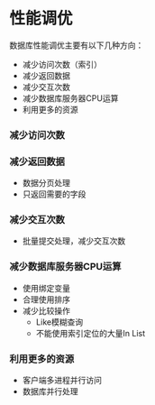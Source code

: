 # 性能调优

数据库性能调优主要有以下几种方向：
- 减少访问次数（索引）
- 减少返回数据
- 减少交互次数
- 减少数据库服务器CPU运算
- 利用更多的资源


### 减少访问次数

### 减少返回数据
- 数据分页处理
- 只返回需要的字段

### 减少交互次数
- 批量提交处理，减少交互次数

### 减少数据库服务器CPU运算
- 使用绑定变量
- 合理使用排序
- 减少比较操作
  - Like模糊查询
  - 不能使用索引定位的大量In List
  
### 利用更多的资源
- 客户端多进程并行访问
- 数据库并行处理
